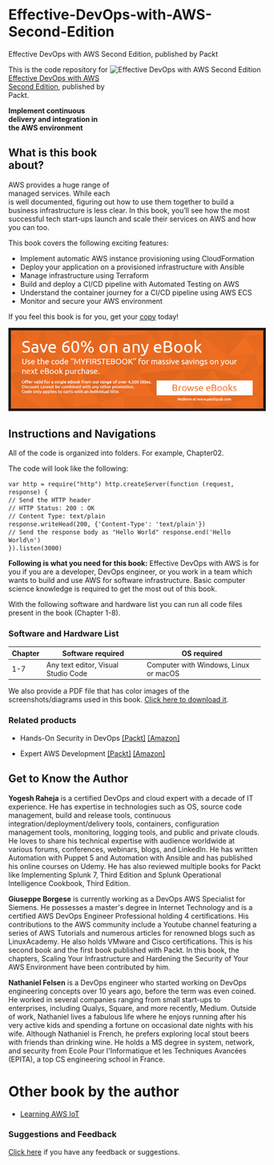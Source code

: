 # Effective-DevOps-with-AWS-Second-Edition
Effective DevOps with AWS Second Edition, published by Packt 

<a href="https://www.packtpub.com/virtualization-and-cloud/effective-devops-aws-second-edition?utm_source=github&utm_medium=repository&utm_campaign=9781789539974"><img src="https://www.packtpub.com/sites/default/files/9781789539974.png" alt="Effective DevOps with AWS Second Edition" height="256px" align="right"></a>

This is the code repository for [Effective DevOps with AWS Second Edition](https://www.packtpub.com/virtualization-and-cloud/effective-devops-aws-second-edition?utm_source=github&utm_medium=repository&utm_campaign=9781789539974), published by Packt.

**Implement continuous delivery and integration in the AWS environment**

## What is this book about?
AWS provides a huge range of managed services. While each is well documented, figuring out how to use them together to build a business infrastructure is less clear. In this book, you’ll see how the most successful tech start-ups launch and scale their services on AWS and how you can too.

This book covers the following exciting features:
* Implement automatic AWS instance provisioning using CloudFormation
* Deploy your application on a provisioned infrastructure with Ansible
* Manage infrastructure using Terraform
* Build and deploy a CI/CD pipeline with Automated Testing on AWS
* Understand the container journey for a CI/CD pipeline using AWS ECS
* Monitor and secure your AWS environment

If you feel this book is for you, get your [copy](https://www.amazon.com/dp/1789134323) today!

<a href="https://www.packtpub.com/?utm_source=github&utm_medium=banner&utm_campaign=GitHubBanner"><img src="https://raw.githubusercontent.com/PacktPublishing/GitHub/master/GitHub.png" 
alt="https://www.packtpub.com/" border="5" /></a>

## Instructions and Navigations
All of the code is organized into folders. For example, Chapter02.

The code will look like the following:
```
var http = require("http") http.createServer(function (request, response) {
// Send the HTTP header
// HTTP Status: 200 : OK
// Content Type: text/plain
response.writeHead(200, {'Content-Type': 'text/plain'})
// Send the response body as "Hello World" response.end('Hello World\n')
}).listen(3000)

```

**Following is what you need for this book:**
Effective DevOps with AWS is for you if you are a developer, DevOps engineer, or you work in a team which wants to build and use AWS for software infrastructure. Basic computer science knowledge is required to get the most out of this book.

With the following software and hardware list you can run all code files present in the book (Chapter 1-8).
### Software and Hardware List
| Chapter | Software required | OS required |
| -------- | ------------------------------------ | ----------------------------------- |
| 1-7 | Any text editor, Visual Studio Code | Computer with Windows, Linux or macOS |


We also provide a PDF file that has color images of the screenshots/diagrams used in this book. [Click here to download it](https://www.packtpub.com/sites/default/files/downloads/9781789539974_ColorImages.pdf).

### Related products <Paste books from the Other books you may enjoy section>
* Hands-On Security in DevOps [[Packt]](https://www.packtpub.com/networking-and-servers/hands-security-devops?utm_source=github&utm_medium=repository&utm_campaign=9781788995504) [[Amazon]](https://www.amazon.com/dp/1788995503)

* Expert AWS Development [[Packt]](https://www.packtpub.com/virtualization-and-cloud/expert-aws-development?utm_source=github&utm_medium=repository&utm_campaign=9781788477581) [[Amazon]](https://www.amazon.com/dp/1788477588)
## Get to Know the Author
**Yogesh Raheja**
is a certified DevOps and cloud expert with a decade of IT experience. He has expertise in technologies such as OS, source code management, build and release tools, continuous integration/deployment/delivery tools, containers, configuration management tools, monitoring, logging tools, and public and private clouds. He loves to share his technical expertise with audience worldwide at various forums, conferences, webinars, blogs, and LinkedIn. He has written Automation with Puppet 5 and Automation with Ansible and has published his online courses on Udemy. He has also reviewed multiple books for Packt like Implementing Splunk 7, Third Edition and Splunk Operational Intelligence Cookbook, Third Edition.

**Giuseppe Borgese**
is currently working as a DevOps AWS Specialist for Siemens. He possesses a master's degree in Internet Technology and is a certified AWS DevOps Engineer Professional holding 4 certifications. His contributions to the AWS community include a Youtube channel featuring a series of AWS Tutorials and numerous articles for renowned blogs such as LinuxAcademy. He also holds VMware and Cisco certifications. This is his second book and the first book published with Packt. In this book, the chapters, Scaling Your Infrastructure and Hardening the Security of Your AWS Environment have been contributed by him.

**Nathaniel Felsen**
 is a DevOps engineer who started working on DevOps engineering concepts over 10 years ago, before the term was even coined. He worked in several companies ranging from small start-ups to enterprises, including Qualys, Square, and more recently, Medium. Outside of work, Nathaniel lives a fabulous life where he enjoys running after his very active kids and spending a fortune on occasional date nights with his wife. Although Nathaniel is French, he prefers exploring local stout beers with friends than drinking wine. He holds a MS degree in system, network, and security from Ecole Pour l'Informatique et les Techniques Avancées (EPITA), a top CS engineering school in France.

# Other book by the author
* [Learning AWS IoT](https://www.packtpub.com/virtualization-and-cloud/learning-aws-iot?utm_source=github&utm_medium=repository&utm_campaign=9781788396110)

### Suggestions and Feedback
[Click here](https://docs.google.com/forms/d/e/1FAIpQLSdy7dATC6QmEL81FIUuymZ0Wy9vH1jHkvpY57OiMeKGqib_Ow/viewform) if you have any feedback or suggestions.
